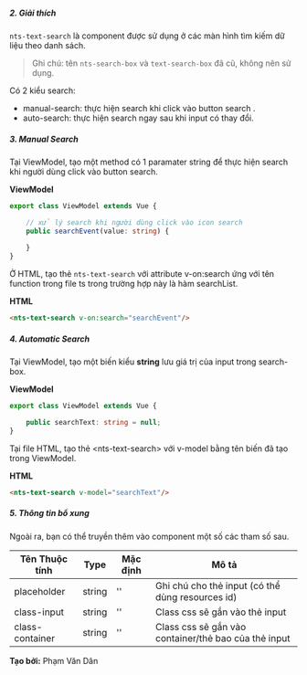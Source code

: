 ##### 2. Giải thích
`nts-text-search` là component được sử dụng ở các màn hình tìm kiếm dữ liệu theo danh sách.  
> Ghi chú: tên `nts-search-box` và `text-search-box` đã cũ, không nên sử dụng.  

Có 2 kiểu search:  
- manual-search: thực hiện search khi click vào button search <span class="fa fa-search"></span>.
- auto-search: thực hiện search ngay sau khi input có thay đổi.

##### 3. Manual Search

Tại ViewModel, tạo một method có 1 paramater string để thực hiện search khi người dùng click vào button search.

**ViewModel**
```typescript
export class ViewModel extends Vue {

    // xử lý search khi người dùng click vào icon search
    public searchEvent(value: string) {
        
    }
}
```

Ở HTML, tạo thẻ `nts-text-search` với attribute v-on:search ứng với tên function trong file ts
trong trường hợp này là hàm searchList.  

**HTML**
```html
<nts-text-search v-on:search="searchEvent"/>
```

##### 4. Automatic Search

Tại ViewModel, tạo một biến kiểu **string** lưu giá trị của input trong search-box.

**ViewModel**
```typescript
export class ViewModel extends Vue {

    public searchText: string = null;
}
```
Tại file HTML, tạo thẻ &lt;nts-text-search&gt; với v-model bằng tên biến đã tạo trong ViewModel.

**HTML**
```html
<nts-text-search v-model="searchText"/>
```

##### 5. Thông tin bổ xung
Ngoài ra, bạn có thể truyền thêm vào component một số các tham số sau.

| Tên Thuộc tính| Type | Mặc định | Mô tả |
| --------------|------| -------- | ------|
| placeholder | string | '' | Ghi chú cho thẻ input (có thể dùng resources id) |
| class-input | string | '' | Class css sẽ gắn vào thẻ input |
| class-container | string | '' | Class css sẽ gắn vào container/thẻ bao của thẻ input |

**Tạo bởi:** Phạm Văn Dân